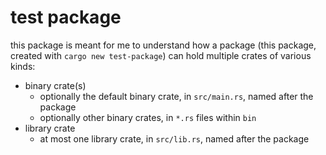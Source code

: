 # test package
this package is meant for me to understand how a package (this package, created with ```cargo new test-package```) can hold multiple crates of various kinds:

* binary crate(s)
  * optionally the default binary crate, in ```src/main.rs```, named after the package
  * optionally other binary crates, in ```*.rs``` files within ```bin```
* library crate
  * at most one library crate, in ```src/lib.rs```, named after the package